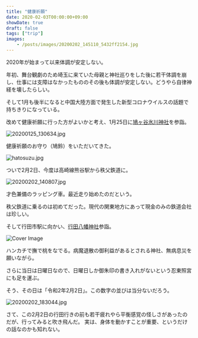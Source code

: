 ```yaml
---
title: "健康祈願"
date: 2020-02-03T00:00:00+09:00
showDate: true
draft: false
tags: ["trip"]
images:
    - /posts/images/20200202_145110_5432ff2154.jpg
---
```

2020年が始まって以来体調が安定しない。

年初、舞台観劇のため埼玉に来ていた母親と神社巡りをした後に若干体調を崩し、仕事には支障はなかったもののその後も体調が安定しない。どうやら自律神経を壊したらしい。

そして1月も後半になると中国大陸方面で発生した新型コロナウイルスの話題で持ちきりになっている。

改めて健康祈願に行った方がよいかと考え、1月25日に[鳩ヶ谷氷川神社](http://www.hikawajinja.jp/)を参詣。

![20200125_130634.jpg](https://kuropen-strapi-images.s3.ap-northeast-1.amazonaws.com/20200125_130634_2e92bda3c4.jpg)

健康祈願のお守り（鳩鈴）をいただいてきた。

![hatosuzu.jpg](https://kuropen-strapi-images.s3.ap-northeast-1.amazonaws.com/hatosuzu_ff18807b23.jpg)

ついで2月2日、今度は高崎線熊谷駅から秩父鉄道に。

![20200202_140807.jpg](https://kuropen-strapi-images.s3.ap-northeast-1.amazonaws.com/20200202_140807_e3f71b4181.jpg)

才色兼備のラッピング車。最近走り始めたのだという。

秩父鉄道に乗るのは初めてだった。現代の関東地方にあって現金のみの鉄道会社は珍しい。

そして行田市駅に向かい、[行田八幡神社](https://www.gyodahachiman.jp/)参詣。

![Cover Image](/posts/images/20200202_145110_5432ff2154.jpg)

ハンカチで撫で桃をなでる。病魔退散の御利益があるとされる神社、無病息災を願いながら。

さらに当日は日曜日なので、日曜日しか御朱印の書き入れがないという忍東照宮にも足を運ぶ。

そう、その日は「令和2年2月2日」。この数字の並びは当分ないだろう。

![20200202_183044.jpg](https://kuropen-strapi-images.s3.ap-northeast-1.amazonaws.com/20200202_183044_b22856fcac.jpg)

さて、この2月2日の行田行きの前も若干疲れやら平衡感覚の怪しさがあったのだが、行ってみると吹き飛んだ。
実は、身体を動かすことが重要、というだけの話なのかも知れない。